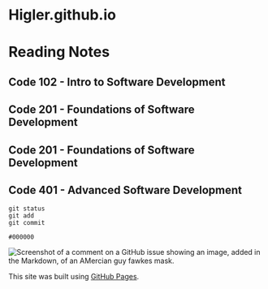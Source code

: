 # Higler.github.io
# Reading Notes

## Code 102 - Intro to Software Development
## Code 201 - Foundations of Software Development
## Code 201 - Foundations of Software Development
## Code 401 - Advanced Software Development

```
git status
git add
git commit
```

`#000000`


![Screenshot of a comment on a GitHub issue showing an image, added in the Markdown, of an AMercian guy fawkes mask.](https://avatars.githubusercontent.com/u/35553188?v=4)




This site was built using [GitHub Pages](https://pages.github.com/).

